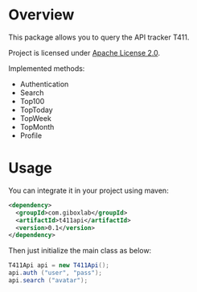 # Overview

This package allows you to query the API tracker T411. 

Project is licensed under [Apache License 2.0](http://www.apache.org/licenses/LICENSE-2.0).

Implemented methods: 
* Authentication 
* Search 
* Top100 
* TopToday 
* TopWeek 
* TopMonth 
* Profile 

# Usage 
You can integrate it in your project using maven: 
```xml
<dependency>
  <groupId>com.giboxlab</groupId>
  <artifactId>t411api</artifactId>
  <version>0.1</version>
</dependency>
```

Then just initialize the main class as below: 
```java
T411Api api = new T411Api(); 
api.auth ("user", "pass"); 
api.search ("avatar");
```


